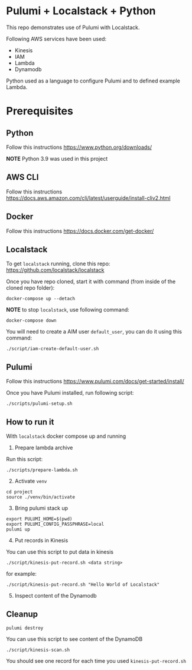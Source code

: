 # Pulumi + Localstack + Python

This repo demonstrates use of Pulumi with Localstack. 

Following AWS services have been used:
- Kinesis
- IAM
- Lambda
- Dynamodb

Python used as a language to configure Pulumi and to defined example Lambda.

# Prerequisites

## Python

Follow this instructions https://www.python.org/downloads/

**NOTE** Python 3.9 was used in this project

## AWS CLI

Follow this instructions https://docs.aws.amazon.com/cli/latest/userguide/install-cliv2.html 

## Docker

Follow this instructions https://docs.docker.com/get-docker/

## Localstack

To get `localstack` running, clone this repo: https://github.com/localstack/localstack

Once you have repo cloned, start it with command (from inside of the cloned repo folder):

```shell
docker-compose up --detach
```

**NOTE** to stop `localstack`, use following command:
```shell
docker-compose down
```

You will need to create a AIM user `default_user`, you can do it using this command:

```shell
./script/iam-create-default-user.sh
```

## Pulumi

Follow this instructions https://www.pulumi.com/docs/get-started/install/

Once you have Pulumi installed, run following script:

```shell
./scripts/pulumi-setup.sh
```

## How to run it

With `localstack` docker compose up and running

1. Prepare lambda archive

Run this script:

```shell
./scripts/prepare-lambda.sh
```

2. Activate `venv`

```shell
cd project
source ./venv/bin/activate
```

3. Bring  pulumi stack up

```shell
export PULUMI_HOME=$(pwd)
export PULUMI_CONFIG_PASSPHRASE=local
pulumi up
```

4. Put records in Kinesis

You can use this script to put data in kinesis

```shell
./script/kinesis-put-record.sh <data string>
```

for example:

```shell
./script/kinesis-put-record.sh "Hello World of Localstack"
```

5. Inspect content of the Dynamodb

## Cleanup

```shell
pulumi destroy
```

You can use this script to see content of the DynamoDB

```shell
./script/kinesis-scan.sh 
```

You should see one record for each time you used `kinesis-put-record.sh`


